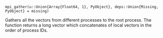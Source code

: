 ```
mpi_gather(u::Union{Array{Float64, 1}, PyObject}, deps::Union{Missing, PyObject} = missing)
```

Gathers all the vectors from different processes to the root process. The function returns  a long vector which concatenates of local vectors in the order of process IDs. 
